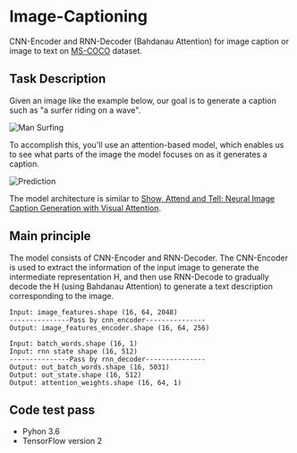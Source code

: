 
# Image-Captioning
CNN-Encoder and RNN-Decoder (Bahdanau Attention) for image caption or image to text on [MS-COCO](http://cocodataset.org/#home) dataset.

## Task Description 
Given an image like the example below, our goal is to generate a caption such as "a surfer riding on a wave".

![Man Surfing](https://tensorflow.org/images/surf.jpg)

To accomplish this, you'll use an attention-based model, which enables us to see what parts of the image the model focuses on as it generates a caption.

![Prediction](https://tensorflow.org/images/imcap_prediction.png)

The model architecture is similar to [Show, Attend and Tell: Neural Image Caption Generation with Visual Attention](https://arxiv.org/abs/1502.03044).

## Main principle

The model consists of CNN-Encoder and RNN-Decoder. The CNN-Encoder is used to extract the information of the input image to generate the intermediate representation H, and then use RNN-Decode to gradually decode the H (using Bahdanau Attention) to generate a text description corresponding to the image.


```
Input: image_features.shape (16, 64, 2048)
---------------Pass by cnn_encoder---------------
Output: image_features_encoder.shape (16, 64, 256)

Input: batch_words.shape (16, 1)
Input: rnn state shape (16, 512)
---------------Pass by rnn_decoder---------------
Output: out_batch_words.shape (16, 5031)
Output: out_state.shape (16, 512)
Output: attention_weights.shape (16, 64, 1)
```

## Code test pass
+ Pyhon 3.6
+ TensorFlow version 2

